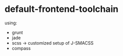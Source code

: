 # default-frontend-toolchain

using:
- grunt
- jade
- scss -> customized setup of J-SMACSS
- compass

